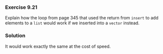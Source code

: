 ### Exercise 9.21

Explain how the loop from page 345 that used the return from `insert` to add
elements to a `list` would work if we inserted into a `vector` instead.

### Solution

It would work exactly the same at the cost of speed.
